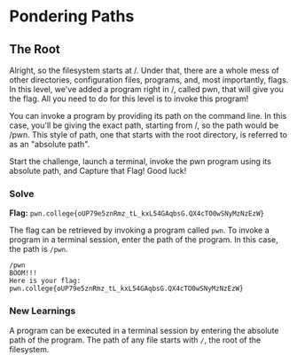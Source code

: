 # Pondering Paths

## The Root
Alright, so the filesystem starts at /. Under that, there are a whole mess of other directories, configuration files, programs, and, most importantly, flags. In this level, we've added a program right in /, called pwn, that will give you the flag. All you need to do for this level is to invoke this program!

You can invoke a program by providing its path on the command line. In this case, you'll be giving the exact path, starting from /, so the path would be /pwn. This style of path, one that starts with the root directory, is referred to as an "absolute path".

Start the challenge, launch a terminal, invoke the pwn program using its absolute path, and Capture that Flag! Good luck!



### Solve
**Flag:** `pwn.college{oUP79e5znRmz_tL_kxL54GAqbsG.QX4cTO0wSNyMzNzEzW}`

The flag can be retrieved by invoking a program called `pwn`. To invoke a program in a terminal session, enter the path of the program. In this case, the path is `/pwn`.

```
/pwn
BOOM!!!
Here is your flag:
pwn.college{oUP79e5znRmz_tL_kxL54GAqbsG.QX4cTO0wSNyMzNzEzW}
```

### New Learnings
A program can be executed in a terminal session by entering the absolute path of the program. The path of any file starts with `/`, the root of the filesystem.



